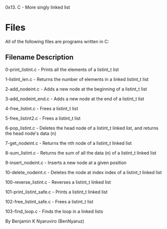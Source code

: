 0x13. C - More singly linked list
# Files
All of the following files are programs written in C:

## Filename	        Description

0-print_listint.c -	Prints all the elements of a listint_t list

1-listint_len.c	 - Returns the number of elements in a linked listint_t list

2-add_nodeint.c  -	Adds a new node at the beginning of a listint_t list

3-add_nodeint_end.c -	Adds a new node at the end of a listint_t list

4-free_listint.c -	Frees a listint_t list

5-free_listint2.c - Frees a listint_t list

6-pop_listint.c	- Deletes the head node of a listint_t linked list, and returns the head node's data (n)

7-get_nodeint.c -	Returns the nth node of a listint_t linked list

8-sum_listint.c	- Returns the sum of all the data (n) of a listint_t linked list

9-insert_nodeint.c	- Inserts a new node at a given position

10-delete_nodeint.c	- Deletes the node at index index of a listint_t linked list

100-reverse_listint.c	- Reverses a listint_t linked list

101-print_listint_safe.c -	Prints a listint_t linked list

102-free_listint_safe.c	- Frees a listint_t list

103-find_loop.c	- Finds the loop in a linked lists

By Benjamin K Nyaruviro (BenNyaruz)
